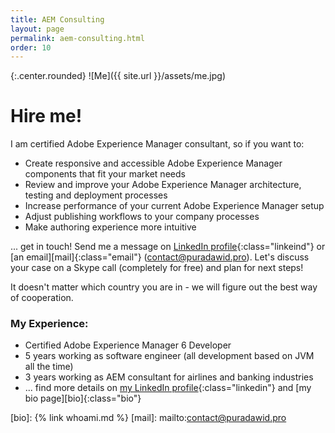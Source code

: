 ```yaml
---
title: AEM Consulting
layout: page
permalink: aem-consulting.html
order: 10
---
```

{:.center.rounded}
![Me]({{ site.url }}/assets/me.jpg)

# Hire me! 

I am certified Adobe Experience Manager consultant, so if you want to:

* Create responsive and accessible Adobe Experience Manager components that fit your market needs
* Review and improve your Adobe Experience Manager architecture, testing and deployment processes
* Increase performance of your current Adobe Experience Manager setup
* Adjust publishing workflows to your company processes
* Make authoring experience more intuitive

... get in touch! Send me a message on [LinkedIn profile][linkedin]{:class="linkeind"} or [an email][mail]{:class="email"} (contact@puradawid.pro). Let's discuss your case on a Skype call (completely for free) and plan for next steps!

It doesn't matter which country you are in - we will figure out the best way of cooperation.

### My Experience:

* Certified Adobe Experience Manager 6 Developer
* 5 years working as software engineer (all development based on JVM all the time)
* 3 years working as AEM consultant for airlines and banking industries
* ... find more details on [my LinkedIn profile][linkedin]{:class="linkedin"} and [my bio page][bio]{:class="bio"}

[linkedin]: https://www.linkedin.com/in/dawidpura
[bio]: {% link whoami.md %}
[mail]: mailto:contact@puradawid.pro
